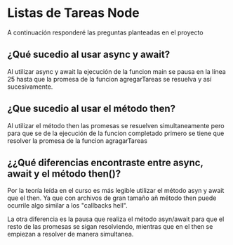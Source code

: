 # Listas de Tareas Node
A continuación responderé las preguntas planteadas en el proyecto

## ¿Qué sucedio al usar async y await?
Al utilizar async y await la ejecución de la funcion main se pausa en la línea 25 hasta que la promesa de la funcion agregarTareas se resuelva y así sucesivamente.

## ¿Que sucedio al usar el método then?
Al utilizar el método then las promesas se resuelven simultaneamente pero para que se de la ejecución de la funcion completado primero se tiene que resolver la promesa de la funcion agragarTareas

## ¿¿Qué diferencias encontraste entre async, await y el método then()?
Por la teoría leída en el curso es más legible utilizar el método asyn y await que el then. Ya que con archivos de gran tamaño añ método then puede ocurrile algo similar a los "callbacks hell". 

La otra diferencia es la pausa que realiza el método asyn/await para que el resto de las promesas se sigan resolviendo, mientras que en el then se empiezan a resolver de manera simultanea.
